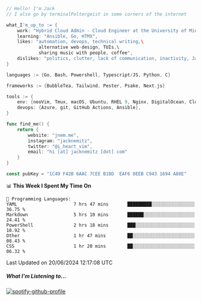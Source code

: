 ```go
// Hello! I'm Jack
// I also go by terminalPoltergeist in some corners of the internet

what_I'm_up_to := {
    work: "Hybrid Cloud Admin - Cloud Engineer at the University of Minnesota",
    learning: "Ansible, Go, HTMX",
    likes: "automation, devops, technical writing,\
            alternative web-design, TUIs,\
            sharing music with people, coffee",
    dislikes: "politics, clutter, lack of communication, inactivity, Java",
}

languages := {Go, Bash, Powershell, Typescript/JS, Python, C}

frameworks := {BubbleTea, Tailwind, Pester, Psake, Next.js}

tools := {
    env: {neoVim, Tmux, macOS, Ubuntu, RHEL 9, Nginx, DigitalOcean, Cloudflare},
    devops: {Azure, git, GitHub Actions, Ansible},
}

func find_me() {
    return {
        website: "jnem.me",
        instagram: "jacknemitz",
        twitter: "@i_heart_vim",
        email: "hi [at] jacknemitz [dot] com"
    }
}

const pubKey = "1C49 F42B 6AAC 7CEE B18D  EAF6 0EEB C943 1694 A88E"
```

<!--START_SECTION:waka-->
📊 **This Week I Spent My Time On** 

```text
💬 Programming Languages: 
YAML                     7 hrs 47 mins       █████████░░░░░░░░░░░░░░░░   36.75 % 
Markdown                 5 hrs 10 mins       ██████░░░░░░░░░░░░░░░░░░░   24.41 % 
PowerShell               2 hrs 18 mins       ███░░░░░░░░░░░░░░░░░░░░░░   10.92 % 
Other                    1 hr 47 mins        ██░░░░░░░░░░░░░░░░░░░░░░░   08.43 % 
CSS                      1 hr 20 mins        ██░░░░░░░░░░░░░░░░░░░░░░░   06.32 % 
```


 Last Updated on 20/06/2024 12:17:08 UTC
<!--END_SECTION:waka-->

##### What I'm Listening to...

[![spotify-github-profile](https://spotify-github-profile.vercel.app/api/view?uid=jack.nemitz&cover_image=true&show_offline=true&bar_color=53b14f&bar_color_cover=false&background_color=121212FF)](https://spotify-github-profile.vercel.app/api/view?uid=jack.nemitz&redirect=true)
